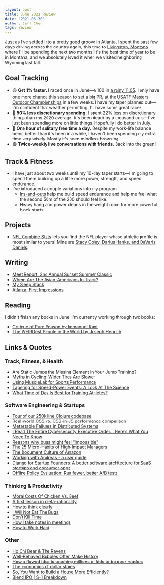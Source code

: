 ```yaml
---
layout: post
title: June 2021 Review
date: "2021-06-30"
author: Jeff Chen
tags: review
---
```


Just as I've settled into a pretty good groove in Atlanta, I spent the past few days driving across the country again, this time to [Livingston, Montana](https://en.wikipedia.org/wiki/Livingston,_Montana) where I'll be spending the next two months! It's the best time of year to be in Montana, and we absolutely loved it when we visited neighboring Wyoming last fall.

## Goal Tracking

- 🟡 **Get 1% faster.** I raced once in June—a 100 in [a rainy 11.05](https://jeffchen.dev/posts/Meet-Report-2nd-Annual-Sunset-Summer-Classic/). I only have one more chance this season to set a big PR, at the [USATF Masters Outdoor Championships](https://www.usatf.org/events/2021/2021-usatf-masters-outdoor-championships) in a few weeks. I have my taper planned out—I'm confident that weather permitting, I'll have some great races.
- 🔴 **50% less discretionary spending.** I spent 22% less on discretionary things than my 2020 average. It's been death by a thousand cuts—I've just been spending more on little things. Hopefully I do better in July.
- 🔴 **One hour of solitary free time a day.** Despite my work-life balance being better than it's been in a while, I haven't been spending my extra time very wisely. Mostly it's been mindless browsing.
- 🟢 **Twice-weekly live conversations with friends.** Back into the green!

<!-- excerpt -->

## Track & Fitness

- I have just about two weeks until my 10-day taper starts—I'm going to spend them building up a little more power, strength, and speed endurance.
- I've introduced a couple variations into my program:
  - [Ins-and-outs](https://simplifaster.com/articles/ins-outs-sprint-tempo-training/) help me build speed endurance and help me feel what the second 50m of the 200 should feel like.
  - Heavy hang and power cleans in the weight room for more powerful block starts

## Projects

- [NFL Combine Stats](https://www.nflcombinestats.com/) lets you find the NFL player whose athletic profile is most similar to yours! Mine are [Stacy Coley, Darius Hanks, and DaVaris Daniels](https://www.nflcombinestats.com/WR_Jeff%20Chen_74_198_4.45_36_12_124_0_0).

## Writing

- [Meet Report: 2nd Annual Sunset Summer Classic](https://jeffchen.dev/posts/Meet-Report-2nd-Annual-Sunset-Summer-Classic/)
- [Where Are The Asian-Americans In Track?](https://jeffchen.dev/posts/Where-Are-The-Asian-Americans-In-Track/)
- [My Sleep Stack](https://jeffchen.dev/posts/My-Sleep-Stack/)
- [Atlanta: First Impressions](https://jeffchen.dev/posts/Atlanta-First-Impressions/)

## Reading

I didn't finish any books in June! I'm currently working through two books:

- [Critique of Pure Reason by Immanuel Kant](https://www.goodreads.com/book/show/38497426-critique-of-pure-reason)
- [The WEIRDest People in the World by Joseph Henrich](https://www.goodreads.com/book/show/51710349-the-weirdest-people-in-the-world)

## Links & Quotes

### Track, Fitness, & Health

- [Are Static Jumps the Missing Element in Your Jump Training?](https://simplifaster.com/articles/are-static-jumps-the-missing-element-in-your-jump-training/)
- [Myths in Cycling: Wider Tires Are Slower](https://www.renehersecycles.com/12-myths-in-cycling-1-wider-tires-are-slower/)
- [Using MuscleLab for Sports Performance](https://simplifaster.com/articles/usimusclelab-laser-sports-performance/)
- [Tapering for Speed-Power Events: A Look At The Science](https://www.freelapusa.com/tapering-for-speed-power-events-a-look-at-the-science/)
- [What Time of Day Is Best for Training Athletes?](https://simplifaster.com/articles/best-time-for-training/)

### Software Engineering & Startups

- [Tour of our 250k line Clojure codebase](https://tech.redplanetlabs.com/2021/06/03/tour-of-our-250k-line-clojure-codebase/)
- [Real-world CSS vs. CSS-in-JS performance comparison](https://pustelto.com/blog/css-vs-css-in-js-perf/)
- [Metastable Failures in Distributed Systems](http://charap.co/metastable-failures-in-distributed-systems/)
- [I Read The Entire Cybersecurity Executive Order... Here’s What You Need To Know](https://lastweekasavciso.substack.com/p/i-read-the-entire-cybersecurity-executive)
- [Reasons why bugs might feel “impossible”](https://jvns.ca/blog/2021/06/08/reasons-why-bugs-might-feel-impossible/)
- [The 25 Micro-Habits of High-Impact Managers](https://review.firstround.com/the-25-micro-habits-of-high-impact-managers)
- [The Document Culture of Amazon](https://www.justingarrison.com/blog/2021-03-15-the-document-culture-of-amazon/)
- [Working with Andreas - a user guide](https://stuhlmueller.org/user-guide/)
- [Django for Startup Founders: A better software architecture for SaaS startups and consumer apps](https://alexkrupp.typepad.com/sensemaking/2021/06/django-for-startup-founders-a-better-software-architecture-for-saas-startups-and-consumer-apps.html)
- [Offline Policy Evaluation: Run fewer, better A/B tests](https://edoconti.medium.com/offline-policy-evaluation-run-fewer-better-a-b-tests-60ce8f93fa15)

### Thinking & Productivity

- [Moral Costs Of Chicken Vs. Beef](https://astralcodexten.substack.com/p/moral-costs-of-chicken-vs-beef?token=eyJ1c2VyX2lkIjo5MjIxNzcxLCJwb3N0X2lkIjozNzA4NzI1OCwiXyI6IlRRT1BjIiwiaWF0IjoxNjIyNTc3NDgzLCJleHAiOjE2MjI1ODEwODMsImlzcyI6InB1Yi04OTEyMCIsInN1YiI6InBvc3QtcmVhY3Rpb24ifQ.LQIh6qBoVQmRG4oAsQ_j7kPyN5v-N041dwyKEdqPMPU)
- [A first lesson in meta-rationality](https://metarationality.com/bongard-meta-rationality#fn_mark_17)
- [How to think clearly](https://psyche.co/guides/how-to-think-clearly-to-improve-understanding-and-communication)
- [I Will Not Eat The Bugs](https://astralcodexten.substack.com/p/i-will-not-eat-the-bugs)
- [Don’t Kill Time](https://perell.com/essay/dont-kill-time/)
- [How I take notes in meetings](https://blog.witful.com/how-i-take-notes-in-meetings/)
- [How to Work Hard](http://paulgraham.com/hwh.html)

### Other

- [Ho Chi Bear & The Ravens](https://medium.com/truly-adventurous/ho-chi-bear-the-ravens-c40781300d26)
- [Well-Behaved Bubbles Often Make History](https://future.a16z.com/well-behaved-bubbles-history-innovation/)
- [How a flawed idea is teaching millions of kids to be poor readers](https://www.apmreports.org/amp/episode/2019/08/22/whats-wrong-how-schools-teach-reading?__twitter_impression=true)
- [The economics of dollar stores](https://thehustle.co/the-economics-of-dollar-stores/amp/)
- [So, You Want to Build a House More Efficiently?](https://austinvernon.eth.link/blog/construction.html)
- [Blend IPO | S-1 Breakdown](https://www.meritechcapital.com/blog/blend-ipo-s-1-breakdown)
